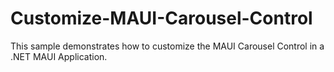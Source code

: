 # Customize-MAUI-Carousel-Control
This sample demonstrates how to customize the MAUI Carousel Control in a .NET MAUI Application.
